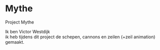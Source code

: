 # Mythe
Project Mythe

Ik ben Victor Westdijk  
ik heb tijdens dit project de schepen, cannons en zeilen (+zeil animation) gemaakt.

